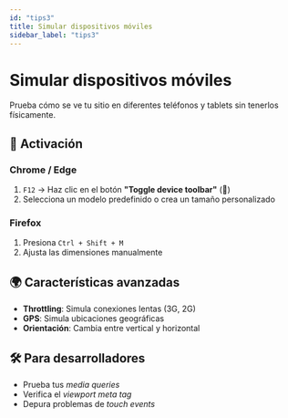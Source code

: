 ```yaml
---
id: "tips3"
title: Simular dispositivos móviles
sidebar_label: "tips3"
---
```


# Simular dispositivos móviles

Prueba cómo se ve tu sitio en diferentes teléfonos y tablets sin tenerlos físicamente.

## 🔄 Activación

### Chrome / Edge
1. `F12` → Haz clic en el botón **"Toggle device toolbar"** (📱)
2. Selecciona un modelo predefinido o crea un tamaño personalizado

### Firefox
1. Presiona `Ctrl + Shift + M`
2. Ajusta las dimensiones manualmente

## 🌍 Características avanzadas

- **Throttling**: Simula conexiones lentas (3G, 2G)
- **GPS**: Simula ubicaciones geográficas
- **Orientación**: Cambia entre vertical y horizontal

## 🛠️ Para desarrolladores

- Prueba tus _media queries_
- Verifica el _viewport meta tag_
- Depura problemas de _touch events_
